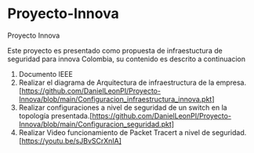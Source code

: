 # Proyecto-Innova
Proyecto Innova

Este proyecto es presentado como propuesta de infraestuctura de seguridad para innova Colombia, su contenido es descrito a continuacion

1. Documento IEEE
2. Realizar el diagrama de Arquitectura de infraestructura de la empresa.[https://github.com/DanielLeonPI/Proyecto-Innova/blob/main/Configuracion_infraestructura_innova.pkt]
3. Realizar configuraciones a nivel de seguridad de un switch en la topología presentada.[https://github.com/DanielLeonPI/Proyecto-Innova/blob/main/Configuracion_seguridad.pkt]
4. Realizar Video funcionamiento de Packet Tracert a nivel de seguridad. [https://youtu.be/sJBvSCrXnIA]

